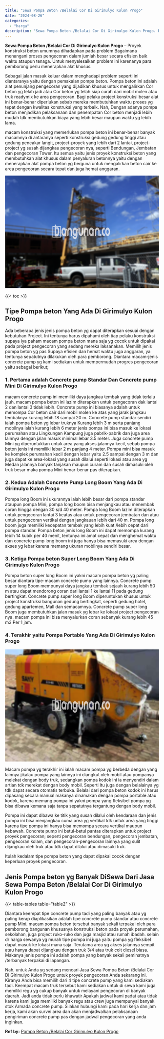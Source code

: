 ```yaml
---
title: "Sewa Pompa Beton /Belalai Cor Di Girimulyo Kulon Progo"
date: "2024-08-26"
categories: 
  - "harga"
description: "Sewa Pompa Beton /Belalai Cor Di Girimulyo Kulon Progo. Nah, untuk Anda yg sedang mencari Jasa Sewa Pompa Beton /Belalai Cor Di Girimulyo Kulon Progo untuk p..."
---
```


**Sewa Pompa Beton /Belalai Cor Di Girimulyo Kulon Progo** – Proyek konstruksi beton umumnya dihadapkan pada problem Bagaimana menangani proses pengecoran dalam jumlah besar secara efisien baik waktu ataupun tenaga. Untuk menyelesaikan problem ini karenanya para pemborong perlu menerapkan alat khusus.

Sebagai jalan masuk keluar dalam menghadapi problem seperti ini diantaranya yaitu dengan pemakaian pompa beton. Pompa beton ini adalah alat penunjang pengecoran yang dijadikan khusus untuk mengalirkan Cor beton yg telah jadi atau Cor beton yg telah siap curah dari mobil molen atau truk readymix ke area pengecoran. Bagi pelaku project konstruksi besar alat ini benar-benar diperlukan sebab mereka membutuhkan waktu proses yg tepat dengan kwalitas konstruksi yang terbaik. Nah, Dengan adanya pompa beton menjadikan pelaksanaan dan penempatan Cor beton menjadi lebih mudah tdk membutuhkan biaya yang lebih besar maupun waktu yg lebih lama.

macam konstruksi yang memerlukan pompa beton ini benar-benar banyak macamnya di antaranya seperti konstruksi gedung gedung tinggi atau gedung pencakar langit, project-proyek yang lebih dari 2 lantai, project-project yg susah dijangkau pengecoran nya, seperti Bendungan, Jembatan dan pengecoran Tower. Itu semua yaitu jenis proyek konstruksi beton yang membutuhkan alat khusus dalam penyaluran betonnya yaitu dengan menerapkan alat pompa beton yg berguna untuk mengalirkan beton cair ke area pengecoran secara tepat dan juga hemat anggaran.

![Sewa Pompa Beton /Belalai Cor Di Girimulyo Kulon Progo](/images/sewa-concrete-pump-15.png)

{{< toc >}}

## Tipe Pompa beton Yang Ada Di Girimulyo Kulon Progo

Ada beberapa jenis jenis pompa beton yg dapat diterapkan sesuai dengan kebutuhan Project. Ini tentunya harus dipahami oleh tiap pelaku konstruksi supaya iya paham macam pompa beton mana saja yg cocok untuk dipakai pada project pengecoran yang sedang mereka laksanakan. Memilih jenis pompa beton yg pas Supaya efisien dan hemat waktu juga anggaran, ya tentunya sepatutnya dilakukan oleh para pemborong. Diantara macam-jenis concrete pump yg kami sediakan untuk mempermudah progres pengecoran yaitu sebagai berikut;

### 1\. Pertama adalah Concrete pump Standar Dan Concrete pump Mini Di Girimulyo Kulon Progo

macam concrete pump ini memiliki daya jangkau tembak yang tidak terlalu jauh. macam pompa beton ini lazim diterapkan untuk pengecoran dak lantai 2 dan lantai 3 tidak lebih. Concrete pump ini biasanya adalah untuk memompa Cor beton cair dari mobil molen ke atas yang jarak jangkau tembaknya kurang lebih 18 sampai 20 m. Concrete pump standar sendiri ialah pompa beton yg lebar truknya Kurang lebih 3 m serta panjang mobilnya ialah kurang lebih 6 meter jenis pompa ini bisa masuk ke lokasi perumahan atau Lingkungan Kampung juga pabrik-pabrik dan juga area lainnya dengan jalan masuk minimal lebar 3.5 meter. Juga concrete pump Mini yg diperuntukkan untuk area yang akses jalannya kecil, sebab pompa beton jenis ini memiliki lebar 2 m panjang 4 meter. Pompa mini bisa masuk ke komplek perumahan kecil dengan lebar yaitu 2.5 sampai dengan 3 m dan juga dapat ke area-lokasi yang susah dilalui seperti lokasi atau area yg Medan jalannya banyak tanjakan maupun curam dan susah dimasuki oleh truk besar maka pompa Mini benar-benar pas diterapkan.

### 2\. Kedua Adalah Concrete Pump Long Boom Yang Ada Di Girimulyo Kulon Progo

Pompa long Boom ini ukurannya ialah lebih besar dari pompa standar ataupun pompa Mini, pompa long boom bisa menjangkau atau menembak coran hingga dengan 30 s/d 40 meter. Pompa long Boom lazim diterapkan untuk pengecoran lantai 3 keatas atau untuk pengecoran jembatan dan atau untuk pengecoran vertikal dengan jangkauan lebih dari 40 m. Pompa long boom juga memiliki kecepatan tembak yang lebih kuat /lebih cepat dari pompa standar. Pompa beton jenis long Boom ini dapat memompa kurang lebih 14 kubik per 40 menit, tentunya ini amat cepat dan menghemat waktu dan concrete pump long boom ini juga hanya bisa memasuki area dengan akses yg lebar karena memang ukuran mobilnya sendiri besar.

### 3\. Ketiga Pompa beton Super Long Boom Yang Ada Di Girimulyo Kulon Progo

Pompa beton super long Boom ini yakni macam pompa beton yg paling besar diantara tipe-macam concrete pump yang lainnya. Concrete pump super long Boom mempunyai daya jangkau tembak sejauh kurang lebih 50 m atau dapat mendorong coran dari lantai 1 ke lantai 11 pada gedung bertingkat. Concrete pump super long Boom diperuntukan khusus untuk project konstruksi bangunan gedung bertingkat, seperti gedung hotel, gedung apartemen, Mall dan semacamnya. Concrete pump super long Boom juga membutuhkan jalan masuk yg lebar ke lokasi project pengecoran nya. macam pompa ini bisa menyalurkan coran sebanyak kurang lebih 45 m3 Per 1 jam.

### 4\. Terakhir yaitu Pompa Portable Yang Ada Di Girimulyo Kulon Progo

![Sewa Pompa Beton /Belalai Cor Di Girimulyo Kulon Progo](/images/sewa-concrete-pump-30.png)

Macam pompa yg terakhir ini ialah macam pompa yg berbeda dengan yang lainnya jikalau pompa yang lainnya ini diangkut oleh mobil atau pompanya melekat dengan body truk, sedangkan pompa kodok ini ia menyendiri dalam artian tdk merekat dengan body mobil. Seperti Itu juga dengan belalainya yg tdk dapat secara otomatis terbuka. Belalai dari pompa beton kodok ini harus dipasang secara manual makanya dinamakan dengan pompa portable atau kodok, karena memang pompa ini yakni pompa yang fleksibel pompa yg bisa dibawa kemana saja tanpa sepatutnya tergantung dengan body mobil.

Pompa ini dapat dibawa ke titik yang susah dilalui oleh kendaraan dan jenis pompa ini bisa menjangkau cuma area yg vertikal tdk untuk area yang tinggi karena tipe pompa ini hanya bisa memompa secara vertikal maupun kebawah. Concrete pump ini betul-betul pantas diterapkan untuk project proyek pengecoran; seperti pengecoran bendungan, pengecoran jembatan, pengecoran kolam, dan pengecoran-pengecoran lainnya yang sulit dijangkau oleh truk atau tdk dapat dilalui atau dimasuki truk.

Itulah kedalam tipe pompa beton yang dapat dipakai cocok dengan keperluan proyek pengecoran.

## Jenis Pompa beton yg Banyak DiSewa Dari Jasa Sewa Pompa Beton /Belalai Cor Di Girimulyo Kulon Progo

{{< table-tables table="table2" >}}

Diantara keempat tipe concrete pump tadi yang paling banyak atau yg paling kerap diaplikasikan adalah tipe concrete pump standar atau concrete pump Mini. macam pompa beton tersebut banyak sekali terpakai oleh para pemborong bangunan khususnya konstruksi beton pada proyek perumahan, sekolahan, juga project ruko-ruko dan juga masjid atau rumah ibadah. selain dr harga sewanya yg murah tipe pompa ini juga yaitu pompa yg fleksibel dapat masuk ke lokasi mana saja. Terutama area yg akses jalannya sempit atau hanya dapat dijangkau dengan truk 3/4 atau truk colt diesel biasa. Makanya jenis pompa ini adalah pompa yang banyak sekali peminatnya /terbanyak terpakai di lapangan.

Nah, untuk Anda yg sedang mencari Jasa Sewa Pompa Beton /Belalai Cor Di Girimulyo Kulon Progo untuk proyek pengecoran Anda sekarang ini. Kiranya Anda bisa memilih dari 4 tipe concrete pump yang kami sediakan tadi. Keempat macam truk tersebut kami sediakan untuk di sewa kami juga memiliki regu yg cukup banyak untuk melayani pengecoran di banyak daerah. Jadi anda tidak perlu khawatir Apakah jadwal kami padat atau tidak karena kami juga memiliki banyak regu atau crew juga mempunyai banyak stok Armada concrete pump. Silakan hubungi kami pada hari kerja dan jam kerja, kami akan survei area dan akan menjadwalkan pelaksanaan pengiriman concrete pump pas dengan jadwal pengecoran yang anda inginkan.

**Ref by:** [Pompa Beton /Belalai Cor Girimulyo Kulon Progo](https://id.wikipedia.org/wiki/Pompa)
